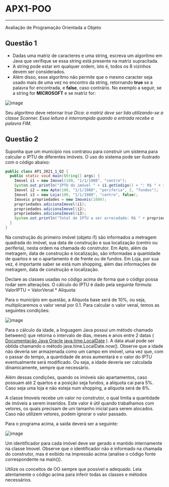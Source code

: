 # APX1-POO
----------------------------------
Avaliação de Programação Orientada a Objeto

## Questão 1

- Dadas uma matriz de caracteres e uma string, escreva um algoritmo em Java que verifique se essa string está presente na matriz supracitada.
- A string pode estar em qualquer ordem, isto é, todos os 8 vizinhos devem ser considerados.
- Além disso, esse algoritmo não permite que o mesmo caracter seja usado mais de uma vez no encontro da string, retornando **true** se a palavra for encontrada, e **false**, caso contrário. No exemplo a seguir, se a string for **MICROSOFT** e se matriz for:

![image](https://user-images.githubusercontent.com/16018047/117516419-6ecb9b00-af6f-11eb-8790-dd0e0e676093.png)

Seu algoritmo deve retornar *true*
*Dica: a matriz deve ser lida utilizando-se a classe Scanner. Essa leitura é interrompida quando a entrada recebe a palavra FIM.*

## Questão 2

Suponha que um município nos contratou para construir um sistema para calcular o IPTU de diferentes imóveis. O uso do sistema pode ser ilustrado com o código abaixo:

```java
public class AP1_2021_1_Q2 {
  public static void main(String[] args) {
    Imovel i1 = new Imovel(100, "1/1/1980", "centro");
    System.out.println("IPTU do imóvel " + i1.getCodigo() + ": R$ " + i1.getValorIPTU());
    Imovel i2 = new Apto(100, "1/1/1980", "periferia", 2, "fundos");
    Imovel i3 = new Loja(100, "1/1/1980", "centro", false);
    Imoveis propriedades = new Imoveis(1000);
    propriedades.adicionaImovel(i1);
    propriedades.adicionaImovel(i2);
    propriedades.adicionaImovel(i3);
    System.out.println("Total de IPTU a ser arrecadado: R$ " + propriedades.calculaIPTUTotal());
  }
}
```
   Na construção do primeiro imóvel (objeto i1) são informados a metragem quadrada do imóvel, sua data de construção e sua localização (centro ou periferia), nesta ordem na chamada do construtor. Em Apto, além da metragem, data de construção e localização, são informadas a quantidade de quartos e se o apartamento é de frente ou de fundos. Em Loja, por sua vez, é importante saber se está num shopping, além das informações de metragem, data de construção e localização.
  
   Declare as classes usadas no código acima de forma que o código possa rodar sem alterações. O cálculo do IPTU é dado pela seguinte fórmula:
    ValorIPTU = ValorVenal * Alíquota
    
   Para o município em questão, a Alíquota base será de 10%, ou seja, multiplicaremos o valor venal por 0.1. Para calcular o valor venal, temos as seguintes condições:
   
   ![image](https://user-images.githubusercontent.com/16018047/117517980-6b86de00-af74-11eb-8b93-73afd83ebfe6.png)
    
   Para o cálculo da idade, a linguagem Java possui um método chamado between() que retorna o intervalo de dias, meses e anos entre 2 datas ( [Documentação Java Oracle java.time.LocalDate](https://docs.oracle.com/javase/8/docs/api/java/time/Period.html#between-java.time.LocalDate-java.time.LocalDate-) ). A data atual pode ser obtida chamando o método java.time.LocalDate.now(). Observe que a idade não deveria ser armazenada como um campo em imóvel, uma vez que, com o passar do tempo, a quantidade de anos aumentará e o valor do IPTU eventualmente será modificado. Ou seja, a idade deveria ser calculada dinamicamente, sempre que necessário.
  
  Além dessas condições, quando os imóveis são apartamentos, caso possuam até 2 quartos e a posição seja fundos, a alíquota cai para 5%. Caso seja uma loja e não esteja num shopping, a alíquota será de 8%.
  
  A classe Imoveis recebe um valor no construtor, o qual limita a quantidade de imóveis a serem inseridos. Este valor é útil quando trabalhamos com vetores, os quais precisam de um tamanho inicial para serem alocados. Caso não utilizem vetores, podem ignorar o valor passado.
  
  Para o programa acima, a saída deverá ser a seguinte:
  
  ![image](https://user-images.githubusercontent.com/16018047/117518047-adb01f80-af74-11eb-964b-d7c5eabdcbe3.png)

  Um identificador para cada imóvel deve ser gerado e mantido internamente na classe Imovel. Observe que o identificador não é informado na chamada do construtor, mas é exibido na impressão acima (analise o código fonte correspondente na main()).
  
  Utilize os conceitos de OO sempre que possível e adequado. Leia atentamente o código acima para inferir todas as classes e métodos necessários.
